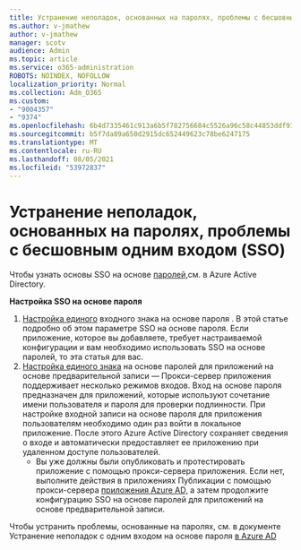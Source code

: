 ```yaml
---
title: Устранение неполадок, основанных на паролях, проблемы с бесшовным одним входом (SSO)
ms.author: v-jmathew
author: v-jmathew
manager: scotv
audience: Admin
ms.topic: article
ms.service: o365-administration
ROBOTS: NOINDEX, NOFOLLOW
localization_priority: Normal
ms.collection: Adm_O365
ms.custom:
- "9004357"
- "9374"
ms.openlocfilehash: 6b4d7335461c913a6b5f782756684c5526a96c58c44853ddf9154aa51607bd4a
ms.sourcegitcommit: b5f7da89a650d2915dc652449623c78be6247175
ms.translationtype: MT
ms.contentlocale: ru-RU
ms.lasthandoff: 08/05/2021
ms.locfileid: "53972837"
---
```

# <a name="troubleshoot-password-based-seamless-single-sign-on-sso-issues"></a>Устранение неполадок, основанных на паролях, проблемы с бесшовным одним входом (SSO)

Чтобы узнать основы SSO на основе [паролей,](https://docs.microsoft.com/azure/active-directory/fundamentals/auth-password-based-sso)см. в Azure Active Directory.

**Настройка SSO на основе пароля**

1. [Настройка единого](https://docs.microsoft.com/azure/active-directory/manage-apps/configure-password-single-sign-on-non-gallery-applications) входного знака на основе пароля . В этой статье подробно об этом параметре SSO на основе пароля. Если приложение, которое вы добавляете, требует настраиваемой конфигурации и вам необходимо использовать SSO на основе паролей, то эта статья для вас.
2. [Настройка единого знака](https://docs.microsoft.com/azure/active-directory/manage-apps/application-proxy-configure-single-sign-on-password-vaulting) на основе паролей для приложений на основе предварительной записи — Прокси-сервер приложения поддерживает несколько режимов входов. Вход на основе пароля предназначен для приложений, которые используют сочетание имени пользователя и пароля для проверки подлинности. При настройке входной записи на основе пароля для приложения пользователям необходимо один раз войти в локальное приложение. После этого Azure Active Directory сохраняет сведения о входе и автоматически предоставляет ее приложению при удаленном доступе пользователей.
    - Вы уже должны были опубликовать и протестировать приложение с помощью прокси-сервера приложения. Если нет, выполните действия в приложениях Публикации с помощью прокси-сервера [приложения Azure AD,](https://docs.microsoft.com/azure/active-directory/manage-apps/application-proxy-add-on-premises-application) а затем продолжите конфигурацию SSO на основе паролей для приложений на основе предварительной записи.

Чтобы устранить проблемы, основанные на паролях, см. в документе Устранение неполадок с одним входом на основе пароля [в Azure AD](https://docs.microsoft.com/azure/active-directory/manage-apps/troubleshoot-password-based-sso)
